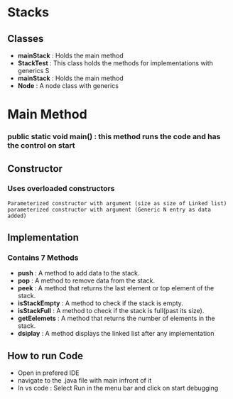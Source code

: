 # Stacks

## Classes
- **mainStack** : Holds the main method
- **StackTest** : This class holds the methods for implementations with generics S
- **mainStack** : Holds the main method
- **Node<N>** : A node class with generics


# Main Method
### public static void main() : this method runs the code and has the control on start

## Constructor 
### Uses overloaded constructors
    Parameterized constructor with argument (size as size of Linked list)
    parameterized constructor with argument (Generic N entry as data added)


## Implementation

### Contains 7 Methods
- **push** : A method to add data to the stack.
- **pop** : A method to remove data from the stack.
- **peek** : A method that returns the last element or top element of the stack.
- **isStackEmpty** : A method to check if the stack is empty.
- **isStackFull** : A method to check if the stack is full(past its size).
- **getEelemets** : A method that returns the number of elements in the stack.
- **dsiplay** : A method displays the linked list after any implementation

## How to run Code
-   Open in prefered IDE
-   navigate to the .java file with main infront of it
-   In vs code : Select Run in the menu bar and click on start debugging